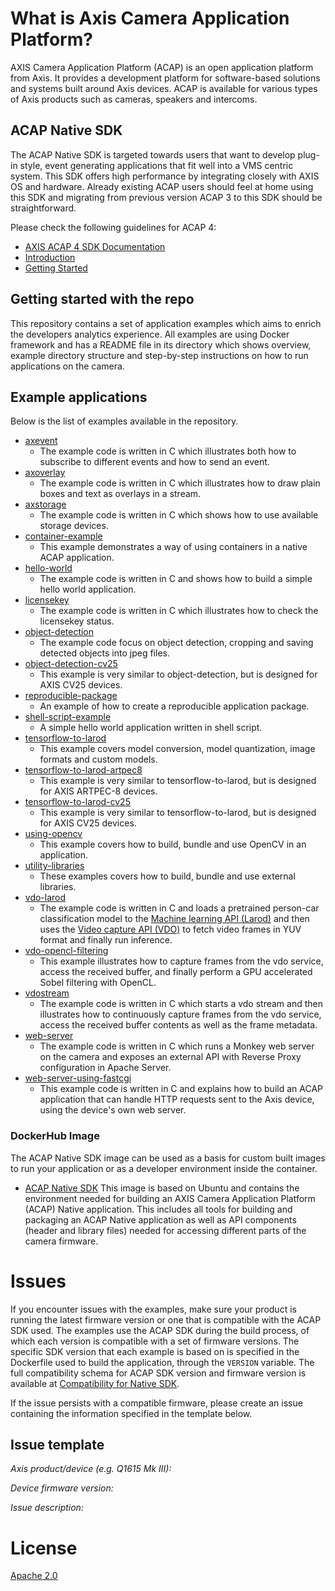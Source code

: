 # What is Axis Camera Application Platform?

AXIS Camera Application Platform (ACAP) is an open application platform from Axis. It provides a development platform for software-based solutions and systems built around Axis devices. ACAP is available for various types of Axis products such as cameras, speakers and intercoms.

## ACAP Native SDK

The ACAP Native SDK is targeted towards users that want to develop plug-in style, event generating applications that fit well into a VMS centric system. This SDK offers high performance by integrating closely with AXIS OS and hardware. Already existing ACAP users should feel at home using this SDK and migrating from previous version ACAP 3 to this SDK should be straightforward.

Please check the following guidelines for ACAP 4:

- [AXIS ACAP 4 SDK Documentation](https://axiscommunications.github.io/acap-documentation/)
- [Introduction](https://axiscommunications.github.io/acap-documentation/docs/introduction.html)
- [Getting Started](https://axiscommunications.github.io/acap-documentation/docs/get-started.html)

## Getting started with the repo

This repository contains a set of application examples which aims to enrich the developers analytics experience. All examples are using Docker framework and has a README file in its directory which shows overview, example directory structure and step-by-step instructions on how to run applications on the camera.

## Example applications

Below is the list of examples available in the repository.

- [axevent](./axevent/)
  - The example code is written in C which illustrates both how to subscribe to different events and how to send an event.
- [axoverlay](./axoverlay/)
  - The example code is written in C which illustrates how to draw plain boxes and text as overlays in a stream.
- [axstorage](./axstorage/)
  - The example code is written in C which shows how to use available storage devices.
- [container-example](./container-example/)
  - This example demonstrates a way of using containers in a native ACAP application.
- [hello-world](./hello-world/)
  - The example code is written in C and shows how to build a simple hello world application.
- [licensekey](./licensekey/)
  - The example code is written in C which illustrates how to check the licensekey status.
- [object-detection](./object-detection/)
  - The example code focus on object detection, cropping and saving detected objects into jpeg files.
- [object-detection-cv25](./object-detection-cv25/)
  - This example is very similar to object-detection, but is designed for AXIS CV25 devices.
- [reproducible-package](./reproducible-package/)
  - An example of how to create a reproducible application package.
- [shell-script-example](./shell-script-example)
  - A simple hello world application written in shell script.
- [tensorflow-to-larod](./tensorflow-to-larod/)
  - This example covers model conversion, model quantization, image formats and custom models.
- [tensorflow-to-larod-artpec8](./tensorflow-to-larod-artpec8/)
  - This example is very similar to tensorflow-to-larod, but is designed for AXIS ARTPEC-8 devices.
- [tensorflow-to-larod-cv25](./tensorflow-to-larod-cv25/)
  - This example is very similar to tensorflow-to-larod, but is designed for AXIS CV25 devices.
- [using-opencv](./using-opencv/)
  - This example covers how to build, bundle and use OpenCV in an application.
- [utility-libraries](./utility-libraries/)
  - These examples covers how to build, bundle and use external libraries.
- [vdo-larod](./vdo-larod/)
  - The example code is written in C and loads a pretrained person-car classification model to the [Machine learning API (Larod)](https://axiscommunications.github.io/acap-documentation/docs/api/native-sdk-api.html#machine-learning-api-larod) and then uses the [Video capture API (VDO)](https://axiscommunications.github.io/acap-documentation/docs/api/native-sdk-api.html#video-capture-api-vdo) to fetch video frames in YUV format and finally run inference.
- [vdo-opencl-filtering](./vdo-opencl-filtering/)
  - This example illustrates how to capture frames from the vdo service, access the received buffer, and finally perform a GPU accelerated Sobel filtering with OpenCL.
- [vdostream](./vdostream/)
  - The example code is written in C which starts a vdo stream and then illustrates how to continuously capture frames from the vdo service, access the received buffer contents as well as the frame metadata.
- [web-server](./web-server/)
  - The example code is written in C which runs a Monkey web server on the camera and exposes an external API with Reverse Proxy configuration in Apache Server.
- [web-server-using-fastcgi](./web-server-using-fastcgi/)
  - This example code is written in C and explains how to build an ACAP application that can handle HTTP requests sent to the Axis device, using the device's own web server.

### DockerHub Image

The ACAP Native SDK image can be used as a basis for custom built images to run your application or as a developer environment inside the container.

- [ACAP Native SDK](https://hub.docker.com/r/axisecp/acap-native-sdk) This image is based on Ubuntu and contains the environment needed for building an AXIS Camera Application Platform (ACAP) Native application. This includes all tools for building and packaging an ACAP Native application as well as API components (header and library files) needed for accessing different parts of the camera firmware.

# Issues

If you encounter issues with the examples, make sure your product is running the latest firmware version or one that is compatible with the ACAP SDK used.
The examples use the ACAP SDK during the build process, of which each version is compatible with a set of firmware versions.
The specific SDK version that each example is based on is specified in the Dockerfile used to build the application, through the `VERSION` variable.
The full compatibility schema for ACAP SDK version and firmware version is available at [Compatibility for Native SDK](https://axiscommunications.github.io/acap-documentation/docs/api/native-sdk-api.html#compatibility).

If the issue persists with a compatible firmware, please create an issue containing the information specified in the template below.

## Issue template

*Axis product/device (e.g. Q1615 Mk III):*

*Device firmware version:*

*Issue description:*

# License

[Apache 2.0](LICENSE)
